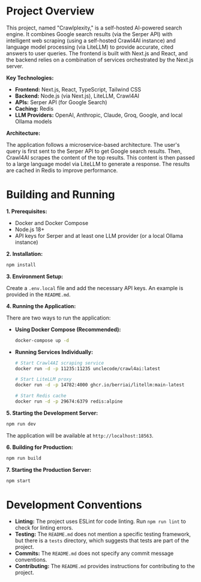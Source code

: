 # Project Overview

This project, named "Crawlplexity," is a self-hosted AI-powered search engine. It combines Google search results (via the Serper API) with intelligent web scraping (using a self-hosted Crawl4AI instance) and language model processing (via LiteLLM) to provide accurate, cited answers to user queries. The frontend is built with Next.js and React, and the backend relies on a combination of services orchestrated by the Next.js server.

**Key Technologies:**

*   **Frontend:** Next.js, React, TypeScript, Tailwind CSS
*   **Backend:** Node.js (via Next.js), LiteLLM, Crawl4AI
*   **APIs:** Serper API (for Google Search)
*   **Caching:** Redis
*   **LLM Providers:** OpenAI, Anthropic, Claude, Groq, Google, and local Ollama models

**Architecture:**

The application follows a microservice-based architecture. The user's query is first sent to the Serper API to get Google search results. Then, Crawl4AI scrapes the content of the top results. This content is then passed to a large language model via LiteLLM to generate a response. The results are cached in Redis to improve performance.

# Building and Running

**1. Prerequisites:**

*   Docker and Docker Compose
*   Node.js 18+
*   API keys for Serper and at least one LLM provider (or a local Ollama instance)

**2. Installation:**

```bash
npm install
```

**3. Environment Setup:**

Create a `.env.local` file and add the necessary API keys. An example is provided in the `README.md`.

**4. Running the Application:**

There are two ways to run the application:

*   **Using Docker Compose (Recommended):**

    ```bash
    docker-compose up -d
    ```

*   **Running Services Individually:**

    ```bash
    # Start Crawl4AI scraping service
    docker run -d -p 11235:11235 unclecode/crawl4ai:latest

    # Start LiteLLM proxy
    docker run -d -p 14782:4000 ghcr.io/berriai/litellm:main-latest

    # Start Redis cache
    docker run -d -p 29674:6379 redis:alpine
    ```

**5. Starting the Development Server:**

```bash
npm run dev
```

The application will be available at `http://localhost:18563`.

**6. Building for Production:**

```bash
npm run build
```

**7. Starting the Production Server:**

```bash
npm start
```

# Development Conventions

*   **Linting:** The project uses ESLint for code linting. Run `npm run lint` to check for linting errors.
*   **Testing:** The `README.md` does not mention a specific testing framework, but there is a `tests` directory, which suggests that tests are part of the project.
*   **Commits:** The `README.md` does not specify any commit message conventions.
*   **Contributing:** The `README.md` provides instructions for contributing to the project.

